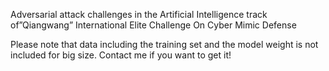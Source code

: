 Adversarial attack challenges in the Artificial Intelligence track of”Qiangwang” International Elite Challenge On Cyber Mimic Defense

Please note that data including the training set and the model weight is not included for big size. Contact me if you want to get it!
